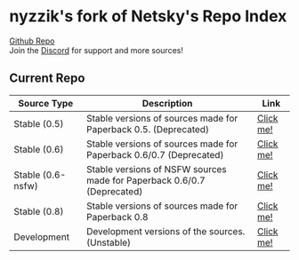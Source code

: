 # nyzzik's fork of Netsky's Repo Index
[Github Repo](https://github.com/nyzzik/netskys-extensions)
<br>
Join the [Discord](https://discord.gg/rmf6jQpMU9) for support and more sources!

## Current Repo

| Source Type | Description |          Link |
| ---        |    ----   |         --- |
| Stable  (0.5)    | Stable versions of sources made for Paperback 0.5. (Deprecated)     | [Click me!](https://nyzzik.github.io/netskys-extensions/main/)    |
| Stable (0.6)   | Stable versions of sources made for Paperback 0.6/0.7 (Deprecated)        |  [Click me!](https://nyzzik.github.io/netskys-extensions/0.6/)    |
| Stable (0.6-nsfw)   | Stable versions of NSFW sources made for Paperback 0.6/0.7 (Deprecated)     |  [Click me!](https://nyzzik.github.io/netskys-extensions/0.6-nsfw/)    |
| Stable (0.8)   | Stable versions of sources made for Paperback 0.8       |  [Click me!](https://nyzzik.github.io/netskys-extensions/0.8/)    |
| Development   | Development versions of the sources. (Unstable)        |  [Click me!](https://nyzzik.github.io/netskys-extensions/dev/)    |
